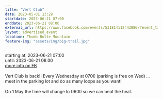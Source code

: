 ```yaml
---
title: "Vert Club"
date: 2023-05-01 13:29
startdate: 2023-06-21 07:00
enddate: 2023-06-21 08:00
external_url: https://www.facebook.com/events/531814112443086/?event_time_id=531814185776412
layout: advertised_event
location: Thumb Butte Mountain
feature-img: "assets/img/big-trail.jpg"
---
```


starting at: 2023-06-21 07:00<br>until: 2023-06-21 08:00<br><a href="https://www.facebook.com/events/531814112443086/?event_time_id=531814185776412">more info on FB</a><br><br>Vert Club is back!! Every Wednesday at 0700 (parking is free on Wed) … meet in the parking lot and do as many loops as you want!<br>
  <br>
  On 1 May the time will change to 0600 so we can beat the heat.<br>
  <br>
   
